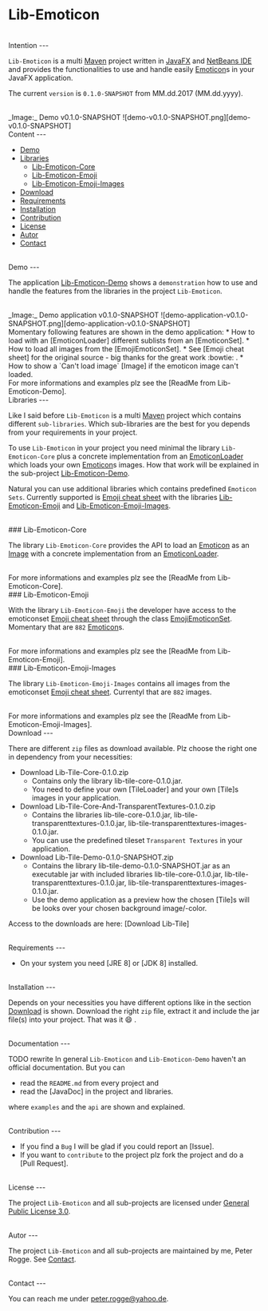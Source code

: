 Lib-Emoticon
===



<br />
Intention
---

`Lib-Emoticon` is a multi [Maven] project written in [JavaFX] and [NetBeans IDE] 
and provides the functionalities to use and handle easily [Emoticon]s in your 
JavaFX application. 

The current `version` is `0.1.0-SNAPSHOT` from MM.dd.2017 (MM.dd.yyyy).

<br />
_Image:_ Demo v0.1.0-SNAPSHOT
![demo-v0.1.0-SNAPSHOT.png][demo-v0.1.0-SNAPSHOT]



<br />
Content
---

* [Demo](#Demo)
* [Libraries](#Libraries)
    - [Lib-Emoticon-Core](#LiEmCo)
    - [Lib-Emoticon-Emoji](#LiEmEm)
    - [Lib-Emoticon-Emoji-Images](#LiEmEmIm)
* [Download](#Download)
* [Requirements](#Requirements)
* [Installation](#Installation)
* [Contribution](#Contribution)
* [License](#License)
* [Autor](#Autor)
* [Contact](#Contact)



<br />
Demo<a name="Demo" />
---

The application [Lib-Emoticon-Demo] shows a `demonstration` how to use and 
handle the features from the libraries in the project `Lib-Emoticon`. 

<br />
_Image:_ Demo application v0.1.0-SNAPSHOT
![demo-application-v0.1.0-SNAPSHOT.png][demo-application-v0.1.0-SNAPSHOT]

<br />
Momentary following features are shown in the demo application:
* How to load with an [EmoticonLoader] different sublists from an [EmoticonSet].
* How to load all images from the [EmojiEmoticonSet].
    * See [Emoji cheat sheet] for the original source - big thanks for the great 
      work :bowtie: .
* How to show a `Can't load image` [Image] if the emoticon image can't loaded.

<br />
For more informations and examples plz see the [ReadMe from Lib-Emoticon-Demo].



<br />
Libraries<a name="Libraries" />
---

Like I said before `Lib-Emoticon` is a multi [Maven] project which contains different 
`sub-libraries`. Which sub-libraries are the best for you depends from your 
requirements in your project.

To use `Lib-Emoticon` in your project you need minimal the library `Lib-Emoticon-Core` 
plus a concrete implementation from an [EmoticonLoader] which loads your own [Emoticon]s 
images. How that work will be explained in the sub-project [Lib-Emoticon-Demo](#LiEmDe).

Natural you can use additional libraries which contains predefined `Emoticon Sets`. 
Currently supported is [Emoji cheat sheet] with the libraries [Lib-Emoticon-Emoji](#LiEmEm) 
and [Lib-Emoticon-Emoji-Images](#LiEmEmIm).


<br />
### Lib-Emoticon-Core<a name="LiEmCo" />

The library `Lib-Emoticon-Core` provides the API to load an [Emoticon] as 
an [Image] with a concrete implementation from an [EmoticonLoader].

<br />
For more informations and examples plz see the [ReadMe from Lib-Emoticon-Core].


<br />
### Lib-Emoticon-Emoji<a name="LiEmEm" />

With the library `Lib-Emoticon-Emoji` the developer have access to the 
emoticonset [Emoji cheat sheet] through the class [EmojiEmoticonSet]. Momentary 
that are `882` [Emoticon]s.

<br />
For more informations and examples plz see the [ReadMe from Lib-Emoticon-Emoji].


<br />
### Lib-Emoticon-Emoji-Images<a name="LiEmEmIm" />

The library `Lib-Emoticon-Emoji-Images` contains all images from the 
emoticonset [Emoji cheat sheet]. Currentyl that are `882` images.

<br />
For more informations and examples plz see the [ReadMe from Lib-Emoticon-Emoji-Images].



<br />
Download<a name="Download" />
---

There are different `zip` files as download available. Plz choose the right one 
in dependency from your necessities:
* Download Lib-Tile-Core-0.1.0.zip
    * Contains only the library lib-tile-core-0.1.0.jar.
    * You need to define your own [TileLoader] and your own [Tile]s images in 
      your application.
* Download Lib-Tile-Core-And-TransparentTextures-0.1.0.zip
    * Contains the libraries lib-tile-core-0.1.0.jar, lib-tile-transparenttextures-0.1.0.jar, 
      lib-tile-transparenttextures-images-0.1.0.jar.
    * You can use the predefined tileset `Transparent Textures` in your application.
* Download Lib-Tile-Demo-0.1.0-SNAPSHOT.zip
    * Contains the library lib-tile-demo-0.1.0-SNAPSHOT.jar as an executable jar 
      with included libraries lib-tile-core-0.1.0.jar, lib-tile-transparenttextures-0.1.0.jar, 
      lib-tile-transparenttextures-images-0.1.0.jar.
    * Use the demo application as a preview how the chosen [Tile]s will be looks 
      over your chosen background image/-color.

Access to the downloads are here: [Download Lib-Tile]


<br />
Requirements<a name="Requirements" />
---

* On your system you need [JRE 8] or [JDK 8] installed.



<br />
Installation<a name="Installation" />
---

Depends on your necessities you have different options like in the section 
[Download](#Download) is shown. Download the right `zip` file, extract it and 
include the jar file&#040;s&#041; into your project. That was it :smile: .



<br />
Documentation<a name="Documentation" />
---

TODO rewrite
In general `Lib-Emoticon` and `Lib-Emoticon-Demo` haven't an official documentation. But 
you can
* read the `README.md` from every project and
* read the [JavaDoc] in the project and libraries.

where `examples` and the `api` are shown and explained.



<br />
Contribution<a name="Contribution" />
---

* If you find a `Bug` I will be glad if you could report an [Issue].
* If you want to `contribute` to the project plz fork the project and do a [Pull Request].



<br />
License<a name="License" />
---

The project `Lib-Emoticon` and all sub-projects are licensed under [General Public License 3.0].



<br />
Autor<a name="Autor" />
---

The project `Lib-Emoticon` and all sub-projects are maintained by me, Peter Rogge. See [Contact](#Contact).



<br />
Contact<a name="Contact" />
---

You can reach me under <peter.rogge@yahoo.de>.



[//]: # (Images)
[demo-application-v0.1.0-SNAPSHOT]:https://cloud.githubusercontent.com/assets/8161815/23338535/c417558c-fc0d-11e6-9338-8622dfcc74d7.png
[demo-v0.1.0-SNAPSHOT]:https://cloud.githubusercontent.com/assets/8161815/23338494/fcc31886-fc0c-11e6-9980-1f57722c4417.png



[//]: # (Links)
[Background]:https://docs.oracle.com/javase/8/javafx/api/javafx/scene/layout/Background.html
[Emoji cheat sheet]:http://www.webpagefx.com/tools/emoji-cheat-sheet/
[EmojiEmoticonSet]:https://github.com/Naoghuman/lib-emoticon/blob/master/Lib-Emoticon-Emoji/src/main/java/com/github/naoghuman/lib/emoticon/emoji/EmojiEmoticonSet.java
[Emoticon]:https://en.wikipedia.org/wiki/List_of_emoticons
[EmoticonLoader]:https://github.com/Naoghuman/lib-emoticon/blob/master/Lib-Emoticon-Core/src/main/java/com/github/naoghuman/lib/emoticon/core/EmoticonLoader.java
[EmoticonSet]:https://github.com/Naoghuman/lib-emoticon/blob/master/Lib-Emoticon-Core/src/main/java/com/github/naoghuman/lib/emoticon/core/EmoticonSet.java
[General Public License 3.0]:http://www.gnu.org/licenses/gpl-3.0.en.html
[Image]:https://docs.oracle.com/javase/8/javafx/api/javafx/scene/image/Image.html
[JavaFX]:http://docs.oracle.com/javase/8/javase-clienttechnologies.htm
[Lib-Emoticon-Demo]:https://github.com/Naoghuman/lib-emoticon/tree/master/Lib-Emoticon-Demo
[Maven]:http://maven.apache.org/
[NetBeans IDE]:https://netbeans.org/
[ReadMe from Lib-Emoticon-Core]:https://github.com/Naoghuman/lib-emoticon/blob/master/Lib-Emoticon-Core/README.md
[ReadMe from Lib-Emoticon-Demo]:https://github.com/Naoghuman/lib-emoticon/blob/master/Lib-Emoticon-Demo/README.md
[ReadMe from Lib-Emoticon-Emoji]:https://github.com/Naoghuman/lib-emoticon/blob/master/Lib-Emoticon-Emoji/README.md
[ReadMe from Lib-Emoticon-Emoji-Images]:https://github.com/Naoghuman/lib-emoticon/blob/master/Lib-Emoticon-Emoji-Images/README.md
